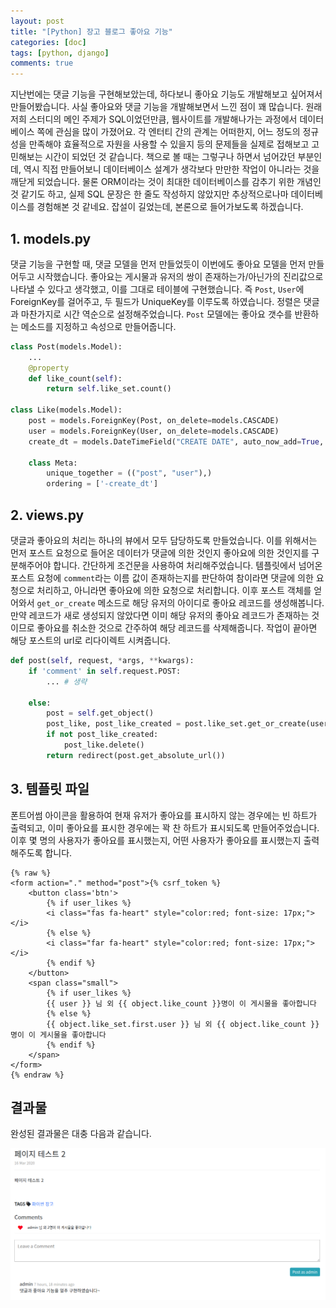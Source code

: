 ```yaml
---
layout: post
title: "[Python] 장고 블로그 좋아요 기능"
categories: [doc]
tags: [python, django]
comments: true
---
```


지난번에는 댓글 기능을 구현해보았는데, 하다보니 좋아요 기능도 개발해보고 싶어져서 만들어봤습니다. 사실 좋아요와 댓글 기능을 개발해보면서 느낀 점이 꽤 많습니다. 원래 저희 스터디의 메인 주제가 SQL이었던만큼, 웹사이트를 개발해나가는 과정에서 데이터베이스 쪽에 관심을 많이 가졌어요. 각 엔터티 간의 관계는 어떠한지, 어느 정도의 정규성을 만족해야 효율적으로 자원을 사용할 수 있을지 등의 문제들을 실제로 접해보고 고민해보는 시간이 되었던 것 같습니다. 책으로 볼 때는 그렇구나 하면서 넘어갔던 부분인데, 역시 직접 만들어보니 데이터베이스 설계가 생각보다 만만한 작업이 아니라는 것을 깨닫게 되었습니다. 물론 ORM이라는 것이 최대한 데이터베이스를 감추기 위한 개념인 것 같기도 하고, 실제 SQL 문장은 한 줄도 작성하지 않았지만 추상적으로나마 데이터베이스를 경험해본 것 같네요. 잡설이 길었는데, 본론으로 들어가보도록 하겠습니다.

## 1. models.py

댓글 기능을 구현할 때, 댓글 모델을 먼저 만들었듯이 이번에도 좋아요 모델을 먼저 만들어두고 시작했습니다. 좋아요는 게시물과 유저의 쌍이 존재하는가/아닌가의 진리값으로 나타낼 수 있다고 생각했고, 이를 그대로 테이블에 구현했습니다. 즉 `Post`, `User`에 ForeignKey를 걸어주고, 두 필드가 UniqueKey를 이루도록 하였습니다. 정렬은 댓글과 마찬가지로 시간 역순으로 설정해주었습니다. `Post` 모델에는 좋아요 갯수를 반환하는 메소드를 지정하고 속성으로 만들어줍니다.

```python
class Post(models.Model):
	...
	@property
	def like_count(self):
		return self.like_set.count()

class Like(models.Model):
	post = models.ForeignKey(Post, on_delete=models.CASCADE)
	user = models.ForeignKey(User, on_delete=models.CASCADE)
	create_dt = models.DateTimeField("CREATE DATE", auto_now_add=True, null=True)
	
	class Meta:
	    unique_together = (("post", "user"),)
	    ordering = ['-create_dt']
```

## 2. views.py

댓글과 좋아요의 처리는 하나의 뷰에서 모두 담당하도록 만들었습니다. 이를 위해서는 먼저 포스트 요청으로 들어온 데이터가 댓글에 의한 것인지 좋아요에 의한 것인지를 구분해주어야 합니다. 간단하게 조건문을 사용하여 처리해주었습니다. 템플릿에서 넘어온 포스트 요청에 `comment`라는 이름 값이 존재하는지를 판단하여 참이라면 댓글에 의한 요청으로 처리하고, 아니라면 좋아요에 의한 요청으로 처리합니다. 이후 포스트 객체를 얻어와서 `get_or_create` 메소드로 해당 유저의 아이디로 좋아요 레코드를 생성해봅니다. 만약 레코드가 새로 생성되지 않았다면 이미 해당 유저의 좋아요 레코드가 존재하는 것이므로 좋아요를 취소한 것으로 간주하여 해당 레코드를 삭제해줍니다. 작업이 끝아면 해당 포스트의 url로 리다이렉트 시켜줍니다.

```python
def post(self, request, *args, **kwargs):
	if 'comment' in self.request.POST:
		... # 생략

	else:
		post = self.get_object()
		post_like, post_like_created = post.like_set.get_or_create(user=request.user)
		if not post_like_created:
			post_like.delete()
		return redirect(post.get_absolute_url())
```

## 3. 템플릿 파일

폰트어썸 아이콘을 활용하여 현재 유저가 좋아요를 표시하지 않는 경우에는 빈 하트가 출력되고, 이미 좋아요를 표시한 경우에는 꽉 찬 하트가 표시되도록 만들어주었습니다. 이후 몇 명의 사용자가 좋아요를 표시했는지, 어떤 사용자가 좋아요를 표시했는지 출력해주도록 합니다. 

```
{% raw %}
<form action="." method="post">{% csrf_token %}
	<button class='btn'>
		{% if user_likes %}
		<i class="fas fa-heart" style="color:red; font-size: 17px;"></i>
		{% else %}
		<i class="far fa-heart" style="color:red; font-size: 17px;"></i>
		{% endif %}
	</button>
	<span class="small">
		{% if user_likes %}
		{{ user }} 님 외 {{ object.like_count }}명이 이 게시물을 좋아합니다
		{% else %}
		{{ object.like_set.first.user }} 님 외 {{ object.like_count }}명이 이 게시물을 좋아합니다
		{% endif %}
	</span>
</form>
{% endraw %}
```

## 결과물

완성된 결과물은 대충 다음과 같습니다. 

![](/assets/img/docs/django-like.png)